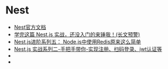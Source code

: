 # Nest

* [Nest官方文档](https://docs.nestjs.cn/9/introduction)
* [学完这篇 Nest.js 实战，还没入门的来锤我！(长文预警)](https://juejin.cn/post/7032079740982788132)
* [Nest.js进阶系列五： Node.js中使用Redis原来这么简单](https://juejin.cn/post/7160936006517014558)
* [Nest.js 实战系列二-手把手带你-实现注册、扫码登录、jwt认证等](https://juejin.cn/post/7044708915438682148)
* []()
* []()